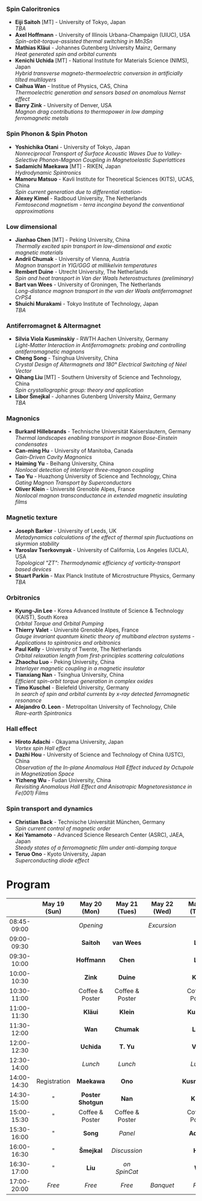 ### Spin Caloritronics 
- **Eiji Saitoh** [MT] - University of Tokyo, Japan   
_TBA_
- **Axel Hoffmann** - University of Illinois Urbana-Champaign (UIUC), USA   
_Spin-orbit-torque-assisted thermal switching in Mn3Sn_
- **Mathias Kläui** - Johannes Gutenberg University Mainz, Germany   
_Heat generated spin and orbital currents_
- **Kenichi Uchida** [MT] - National Institute for Materials Science (NIMS), Japan   
_Hybrid transverse magneto-thermoelectric conversion in artificially tilted multilayers_
- **Caihua Wan** - Institue of Physics, CAS, China   
_Thermoelectric generation and sensors based on anomalous Nernst effect_
- **Barry Zink** - University of Denver, USA   
_Magnon drag contributions to thermopower in low damping ferromagnetic metals_

### Spin Phonon & Spin Photon
- **Yoshichika Otani** - University of Tokyo, Japan   
_Nonreciprocal Transport of Surface Acoustic Waves Due to Valley-Selective Phonon-Magnon Coupling in Magnetoelastic Superlattices_
- **Sadamichi Maekawa** [MT] - RIKEN, Japan   
_Hydrodynamic Spintronics_
- **Mamoru Matsuo** - Kavli Institute for Theoretical Sciences (KITS), UCAS, China   
_Spin current generation due to differential rotation_- 
- **Alexey Kimel** - Radboud University, The Netherlands   
_Femtosecond magnetism - terra incongina beyond the conventional approximations_

### Low dimensional 
- **Jianhao Chen** [MT] - Peking University, China   
_Thermally excited spin transport in low-dimensional and exotic magnetic materials_
- **Andrii Chumak** - University of Vienna, Austria   
_Magnon transport in YIG/GGG at millikelvin temperatures_
- **Rembert Duine** - Utrecht University, The Netherlands   
_Spin and heat transport in Van der Waals heterostructures (preliminary)_
- **Bart van Wees** - University of Groningen, The Netherlands   
_Long-distance magnon transport in the van der Waals antiferromagnet CrPS4_
- **Shuichi Murakami** - Tokyo Institute of Technology, Japan   
_TBA_

### Antiferromagnet & Altermagnet
- **Silvia Viola Kusminskiy** - RWTH Aachen University, Germany   
_Light-Matter Interaction in Antiferromagnets: probing and controlling antiferromagnetic magnons_
- **Cheng Song** - Tsinghua University, China   
_Crystal Design of Altermagnets and 180° Electrical Switching of Néel Vector_
- **Qihang Liu** [MT] - Southern University of Science and Technology, China   
_Spin crystallographic group: theory and application_
- **Libor Šmejkal** - Johannes Gutenberg University Mainz, Germany   
_TBA_

### Magnonics
- **Burkard Hillebrands** - Technische Universität Kaiserslautern, Germany   
_Thermal landscapes enabling transport in magnon Bose-Einstein condensates_
- **Can-ming Hu** - University of Manitoba, Canada   
_Gain-Driven Cavity Magnonics_
- **Haiming Yu** - Beihang University, China   
_Nonlocal detection of interlayer three-magnon coupling_
- **Tao Yu** - Huazhong University of Science and Technology, China   
_Gating Magnon Transport by Superconductors_
- **Oliver Klein** - Université Grenoble Alpes, France   
_Nonlocal magnon transconductance in extended magnetic insulating films_

### Magnetic texture
- **Joseph Barker** - University of Leeds, UK   
_Metadynamics calculations of the effect of thermal spin fluctuations on skyrmion stability_
- **Yaroslav Tserkovnyak** - University of California, Los Angeles (UCLA), USA   
_Topological "ZT": Thermodynamic efficiency of vorticity-transport based devices_
- **Stuart Parkin** - Max Planck Institute of Microstructure Physics, Germany   
_TBA_

### Orbitronics
- **Kyung-Jin Lee** - Korea Advanced Institute of Science & Technology (KAIST), South Korea   
_Orbital Torque and Orbital Pumping_
- **Thierry Valet** - Université Grenoble Alpes, France   
_Gauge invariant quantum kinetic theory of multiband electron systems - Applications to spintronics and orbitronics_
- **Paul Kelly** - University of Twente, The Netherlands   
_Orbital relaxation length from first-principles scattering calculations_
- **Zhaochu Luo** - Peking University, China   
_Interlayer magnetic coupling in a magnetic insulator_
- **Tianxiang Nan** - Tsinghua University, China   
_Efficient spin-orbit torque generation in complex oxides_
- **Timo Kuschel** - Bielefeld University, Germany   
_In search of spin and orbital currents by x-ray detected ferromagnetic resonance_
- **Alejandro O. Leon** - Metropolitan University of Technology, Chile   
_Rare-earth Spintronics_

### Hall effect
- **Hiroto Adachi** - Okayama University, Japan  
_Vortex spin Hall effect_
- **Dazhi Hou** - University of Science and Technology of China (USTC), China   
_Observation of the In-plane Anomalous Hall Effect induced by Octupole in Magnetization Space_
- **Yizheng Wu** - Fudan University, China   
_Revisiting Anomalous Hall Effect and Anisotropic Magnetoresistance in Fe(001) Films_

### Spin transport and dynamics
- **Christian Back** - Technische Universität München, Germany  
_Spin current control of magnetic order_
- **Kei Yamamoto** - Advanced Science Research Center (ASRC), JAEA, Japan   
_Steady states of a ferromagnetic film under anti-damping torque_
- **Teruo Ono** - Kyoto University, Japan   
_Superconducting diode effect_





# Program

|           |May 19 (Sun) | May 20 (Mon)      | May 21 (Tues)     | May 22 (Wed)   | May 23 (Thur)    | May 24 (Fri)      |  
|:---------:|:----------:|:----------:|:----------:|:----------:|:----------:|:----------:|
|08:45-09:00|            | _Opening_  |            | _Excursion_|            |            |
|09:00-09:30|            | **Saitoh** |**van Wees**|            |**Lee**| **Hillebrands** |
|09:30-10:00|            |**Hoffmann**| **Chen**   |            | **Luo**     | **Hu**    |
|10:00-10:30|            | **Zink**   | **Duine** |            | **Kelly**  | **H. Yu**  |
|10:30-11:00|            | Coffee & Poster| Coffee & Poster|    | Coffee & Poster| Coffee & Poster|
|11:00-11:30|            | **Kläui**  | **Klein**  |            | **Kuschel**  | **Murakami**|
|11:30-12:00|            | **Wan**    |**Chumak**|            | **Leon**  | **Yamamoto**    |
|12:00-12:30|            | **Uchida** | **T. Yu**  |            | **Valet**| **Back**|
|12:30-14:00|            | _Lunch_    | _Lunch_    |            | _Lunch_    | _Lunch_    |
|14:00-14:30|Registration| **Maekawa**| **Ono**    |            | **Kusminskiy** | **Parkin**  |
|14:30-15:00| "          | **Poster Shotgun**| **Nan**   |     | **Kimel**   | **Tserkovnyak** |
|15:00-15:30| "          | Coffee & Poster| Coffee & Poster|    | Coffee & Poster| Coffee & Poster|
|15:30-16:00| "          | **Song**  | _Panel_    |            | **Adachi**    |**Otani**|
|16:00-16:30| "          | **Šmejkal** |_Discussion_|            | **Hou** | **Matsuo**|
|16:30-17:00| "          |**Liu**     |_on SpinCat_|            | **Wu**     | **Barker**   |
|17:00-20:00| _Free_     | _Free_     | _Free_     |  _Banquet_ | _Free_     | _Free_   |